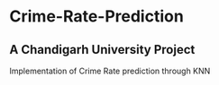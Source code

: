 # Crime-Rate-Prediction
## A Chandigarh University Project
Implementation of Crime Rate prediction through KNN 
